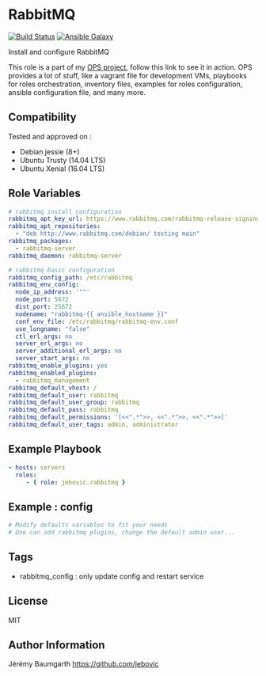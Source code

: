 RabbitMQ
=========

[![Build Status](https://travis-ci.org/jebovic/ansible-rabbitmq.svg?branch=master)](https://travis-ci.org/jebovic/ansible-rabbitmq) [![Ansible Galaxy](https://img.shields.io/badge/galaxy-jebovic.rabbitmq-blue.svg?style=flat)](https://galaxy.ansible.com/jebovic/rabbitmq)

Install and configure RabbitMQ

This role is a part of my [OPS project](https://github.com/jebovic/ops), follow this link to see it in action. OPS provides a lot of stuff, like a vagrant file for development VMs, playbooks for roles orchestration, inventory files, examples for roles configuration, ansible configuration file, and many more.

Compatibility
-------------

Tested and approved on :

* Debian jessie (8+)
* Ubuntu Trusty (14.04 LTS)
* Ubuntu Xenial (16.04 LTS)

Role Variables
--------------

```yaml
# rabbitmq install configuration
rabbitmq_apt_key_url: https://www.rabbitmq.com/rabbitmq-release-signing-key.asc
rabbitmq_apt_repositories:
  - "deb http://www.rabbitmq.com/debian/ testing main"
rabbitmq_packages:
  - rabbitmq-server
rabbitmq_daemon: rabbitmq-server

# rabbitmq basic configuration
rabbitmq_config_path: /etc/rabbitmq
rabbitmq_env_config:
  node_ip_address: '""'
  node_port: 5672
  dist_port: 25672
  nodename: "rabbitmq-{{ ansible_hostname }}"
  conf_env_file: /etc/rabbitmq/rabbitmq-env.conf
  use_longname: "false"
  ctl_erl_args: no
  server_erl_args: no
  server_additional_erl_args: no
  server_start_args: no
rabbitmq_enable_plugins: yes
rabbitmq_enabled_plugins:
  - rabbitmq_management
rabbitmq_default_vhost: /
rabbitmq_default_user: rabbitmq
rabbitmq_default_user_group: rabbitmq
rabbitmq_default_pass: rabbitmq
rabbitmq_default_permissions: '[<<".*">>, <<".*">>, <<".*">>]'
rabbitmq_default_user_tags: admin, administrator
```

Example Playbook
----------------

```yaml
- hosts: servers
  roles:
     - { role: jebovic.rabbitmq }
```

Example : config
----------------

```yaml
# Modify defaults variables to fit your needs
# One can add rabbitmq plugins, change the default admin user...
```

Tags
----

* rabbitmq_config : only update config and restart service

License
-------

MIT

Author Information
------------------

Jérémy Baumgarth https://github.com/jebovic
